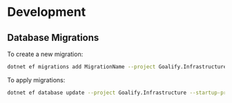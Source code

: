 # Development

## Database Migrations

To create a new migration:
```bash
dotnet ef migrations add MigrationName --project Goalify.Infrastructure --startup-project Goalify.Api
```

To apply migrations:
```bash
dotnet ef database update --project Goalify.Infrastructure --startup-project Goalify.Api
``` 